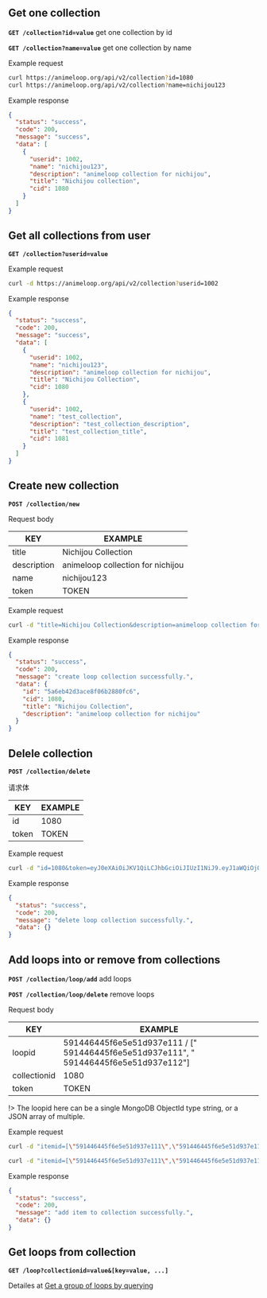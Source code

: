 ## Get one collection

**`GET /collection?id=value`** get one collection by id

**`GET /collection?name=value`** get one collection by name

Example request

```bash
curl https://animeloop.org/api/v2/collection?id=1080
curl https://animeloop.org/api/v2/collection?name=nichijou123
```

Example response

```json
{
  "status": "success",
  "code": 200,
  "message": "success",
  "data": [
    {
      "userid": 1002,
      "name": "nichijou123",
      "description": "animeloop collection for nichijou",
      "title": "Nichijou collection",
      "cid": 1080
    }
  ]
}
```

## Get all collections from user

**`GET /collection?userid=value`**

Example request

```bash
curl -d https://animeloop.org/api/v2/collection?userid=1002
```

Example response

```json
{
  "status": "success",
  "code": 200,
  "message": "success",
  "data": [
    {
      "userid": 1002,
      "name": "nichijou123",
      "description": "animeloop collection for nichijou",
      "title": "Nichijou Collection",
      "cid": 1080
    },
    {
      "userid": 1002,
      "name": "test_collection",
      "description": "test_collection_description",
      "title": "test_collection_title",
      "cid": 1081
    }
  ]
}
```

## Create new collection

**`POST /collection/new`**

Request body

| KEY         | EXAMPLE                           |
| ----------- | --------------------------------- |
| title       | Nichijou Collection               |
| description | animeloop collection for nichijou |
| name        | nichijou123                       |
| token       | TOKEN                             |

Example request

```bash
curl -d "title=Nichijou Collection&description=animeloop collection for nichijou&name=nichijou123&token=eyJ0eXAiOiJKV1QiLCJhbGciOiJIUzI1NiJ9.eyJ1aWQiOjQsInVzZXJuYW1lIjoic2hpbmN1cnJ5In0.qduQ3MKwUWMUbfZ5KVkij2DtDGQqagopA7ytHywvU8o" "https://animeloop.org/api/v2/collection/new"
```

Example response

```json
{
  "status": "success",
  "code": 200,
  "message": "create loop collection successfully.",
  "data": {
    "id": "5a6eb42d3ace8f06b2880fc6",
    "cid": 1080,
    "title": "Nichijou Collection",
    "description": "animeloop collection for nichijou"
  }
}
```

## Delele collection

**`POST /collection/delete`**

请求体

| KEY   | EXAMPLE |
| ----- | ------- |
| id    | 1080    |
| token | TOKEN   |

Example request

```bash
curl -d "id=1080&token=eyJ0eXAiOiJKV1QiLCJhbGciOiJIUzI1NiJ9.eyJ1aWQiOjQsInVzZXJuYW1lIjoic2hpbmN1cnJ5In0.qduQ3MKwUWMUbfZ5KVkij2DtDGQqagopA7ytHywvU8o" "https://animeloop.org/api/v2/collection/delete"
```

Example response

```json
{
  "status": "success",
  "code": 200,
  "message": "delete loop collection successfully.",
  "data": {}
}
```

## Add loops into or remove from collections

**`POST /collection/loop/add`** add loops

**`POST /collection/loop/delete`** remove loops

Request body

| KEY          | EXAMPLE                                  |
| ------------ | ---------------------------------------- |
| loopid       | 591446445f6e5e51d937e111 / [" 591446445f6e5e51d937e111", " 591446445f6e5e51d937e112"] |
| collectionid | 1080                                     |
| token        | TOKEN                                    |

!> The loopid here can be a single MongoDB ObjectId type string, or a JSON array of multiple.

Example request

```bash
curl -d "itemid=[\"591446445f6e5e51d937e111\",\"591446445f6e5e51d937e112\"]&collectionid=1080&token=eyJ0eXAiOiJKV1QiLCJhbGciOiJIUzI1NiJ9.eyJ1aWQiOjQsInVzZXJuYW1lIjoic2hpbmN1cnJ5In0.qduQ3MKwUWMUbfZ5KVkij2DtDGQqagopA7ytHywvU8o" "https://animeloop.org/api/v2/collection/item/add"

curl -d "itemid=[\"591446445f6e5e51d937e111\",\"591446445f6e5e51d937e112\"]&collectionid=1080&token=eyJ0eXAiOiJKV1QiLCJhbGciOiJIUzI1NiJ9.eyJ1aWQiOjQsInVzZXJuYW1lIjoic2hpbmN1cnJ5In0.qduQ3MKwUWMUbfZ5KVkij2DtDGQqagopA7ytHywvU8o" "https://animeloop.org/api/v2/collection/item/delete"
```

Example response

```json
{
  "status": "success",
  "code": 200,
  "message": "add item to collection successfully.",
  "data": {}
}
```

## Get loops from collection

**`GET /loop?collectionid=value&[key=value, ...]`**

Detailes at [Get a group of loops by querying](loop?id=get-a-group-of-loops-by-querying)